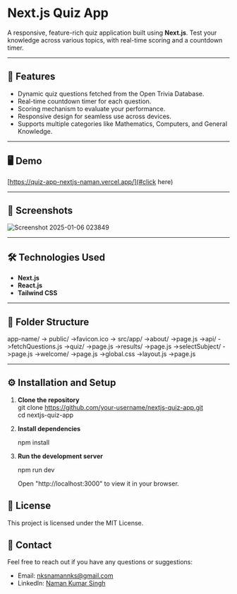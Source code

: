 # Next.js Quiz App  

A responsive, feature-rich quiz application built using **Next.js**. Test your knowledge across various topics, with real-time scoring and a countdown timer.  

---

## 🚀 Features  
- Dynamic quiz questions fetched from the Open Trivia Database.  
- Real-time countdown timer for each question.  
- Scoring mechanism to evaluate your performance.  
- Responsive design for seamless use across devices.  
- Supports multiple categories like Mathematics, Computers, and General Knowledge.  

---

## 🖥️ Demo  
[https://quiz-app-nextjs-naman.vercel.app/](#click here)  

---

## 📸 Screenshots  
![Screenshot 2025-01-06 023849](https://github.com/user-attachments/assets/c6c8bb3f-08bb-475d-a9db-d340938c3b48)
  

---

## 🛠️ Technologies Used  
- **Next.js**  
- **React.js**  
- **Tailwind CSS**  

---

## 📂 Folder Structure  
app-name/
-> public/
    ->favicon.ico
-> src/app/
    ->about/
      ->page.js
    ->api/
      ->fetchQuestions.js
    ->quiz/
      ->page.js
    ->results/
      ->page.js
    ->selectSubject/
      ->page.js
    ->welcome/
      ->page.js
    ->global.css
    ->layout.js
    ->page.js

---

## ⚙️ Installation and Setup  

1. **Clone the repository**  
   git clone https://github.com/your-username/nextjs-quiz-app.git  
   cd nextjs-quiz-app  

2. **Install dependencies**  
     
   npm install  

3. **Run the development server**  
     
   npm run dev  
     
   Open "http://localhost:3000" to view it in your browser.  
  
## 📄 License  
This project is licensed under the MIT License.  
  
## 📧 Contact  

Feel free to reach out if you have any questions or suggestions:  

- Email: nksnamannks@gmail.com  
- LinkedIn: [Naman Kumar Singh](https://www.linkedin.com/in/naman-kumar-singh-36121a1b5/)  
